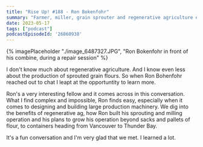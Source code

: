 ```yaml
---
title: "Rise Up! #188 - Ron Bokenfohr"
summary: "Farmer, miller, grain sprouter and regenerative agriculture evangelist from Sturgeon County, Alberta"
date: 2023-05-17
tags: ["podcast"]
podcastEpisodeId: '26860938'
---
```



{% imagePlaceholder "./image_6487327.JPG", "Ron Bokenfohr in front of his combine, during a repair session"  %}

I don't know much about regenerative agriculture.  And I know even less about the production of sprouted grain flours.  So when Ron Bohenfohr reached out to chat I leapt at the opportuntity to learn more.

Ron's a very interesting fellow and it comes across in this conversation.  What I find complex and impossible, Ron finds easy, especially when it comes to designing and building large production machinery.  We dig into the benefits of regenerative ag, how Ron built his sprouting and milling operation and his plans to grow his operation beyond sacks and pallets of flour, to containers heading from Vancouver to Thunder Bay. 

It's a fun conversation and I'm very glad that we met.  I learned a lot.



